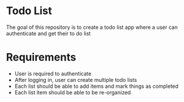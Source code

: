 # Todo List
The goal of this repository is to create a todo list app where a user can authenticate and get their to do list

# Requirements
- User is required to authenticate
- After logging in, user can create multiple todo lists
- Each list should be able to add items and mark things as completed
- Each list item should be able to be re-organized
